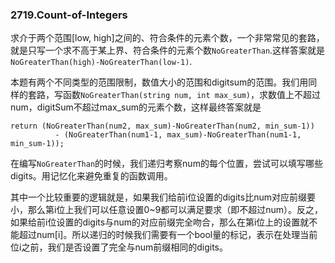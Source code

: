 ### 2719.Count-of-Integers

求介于两个范围[low, high]之间的、符合条件的元素个数，一个非常常见的套路，就是只写一个求不高于某上界、符合条件的元素个数`NoGreaterThan`.这样答案就是`NoGreaterThan(high)-NoGreaterThan(low-1)`.

本题有两个不同类型的范围限制，数值大小的范围和digitsum的范围。我们用同样的套路，写函数`NoGreaterThan(string num, int max_sum)`，求数值上不超过num，digitSum不超过max_sum的元素个数，这样最终答案就是
```
return (NoGreaterThan(num2, max_sum)-NoGreaterThan(num2, min_sum-1)) 
          - (NoGreaterThan(num1-1, max_sum)-NoGreaterThan(num1-1, min_sum-1));
```

在编写`NoGreaterThan`的时候，我们递归考察num的每个位置，尝试可以填写哪些digits。用记忆化来避免重复的函数调用。

其中一个比较重要的逻辑就是，如果我们给前i位设置的digits比num对应前缀要小，那么第i位上我们可以任意设置0~9都可以满足要求（即不超过num）。反之，如果给前i位设置的digits与num的对应前缀完全吻合，那么在第i位上的设置就不能超过num[i]。所以递归的时候我们需要有一个bool量的标记，表示在处理当前位i之前，我们是否设置了完全与num前缀相同的digits。
